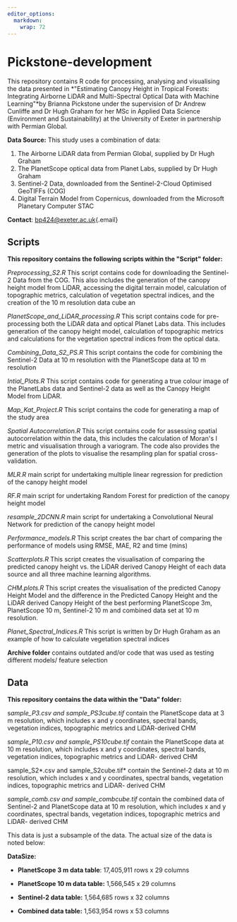 ```yaml
---
editor_options: 
  markdown: 
    wrap: 72
---
```


# Pickstone-development

This repository contains R code for processing, analysing and
visualising the data presented in *"Estimating Canopy Height in Tropical
Forests: Integrating Airborne LiDAR and Multi-Spectral Optical Data with
Machine Learning"*by Brianna Pickstone under the supervision of Dr
Andrew Cunliffe and Dr Hugh Graham for her MSc in Applied Data Science
(Environment and Sustainability) at the University of Exeter in
partnership with Permian Global.

**Data Source:** This study uses a combination of data:

1.  The Airborne LiDAR data from Permian Global, supplied by Dr Hugh
    Graham
2.  The PlanetScope optical data from Planet Labs, supplied by Dr Hugh
    Graham
3.  Sentinel-2 Data, downloaded from the Sentinel-2-Cloud Optimised
    GeoTIFFs (COG)
4.  Digital Terrain Model from Copernicus, downloaded from the Microsoft
    Planetary Computer STAC

**Contact**: [bp424\@exeter.ac.uk](mailto:bp424@exeter.ac.uk){.email}

## **Scripts**

**This repository contains the following scripts within the "Script"
folder:**

*Preprocessing_S2.R* This script contains code for downloading the
Sentinel-2 Data from the COG. This also includes the generation of the
canopy height model from LiDAR, accessing the digital terrain model,
calculation of topographic metrics, calculation of vegetation spectral
indices, and the creation of the 10 m resolution data cube an

*PlanetScope_and_LiDAR_processing.R* This script contains code for
pre-processing both the LiDAR data and optical Planet Labs data. This
includes generation of the canopy height model, calculation of
topographic metrics and calculations for the vegetation spectral indices
from the optical data.

*Combining_Data_S2_PS.R* This script contains the code for combining the
Sentinel-2 Data at 10 m resolution with the PlanetScope data at 10 m
resolution

*Intial_Plots.R* This script contains code for generating a true colour
image of the PlanetLabs data and Sentinel-2 data as well as the Canopy
Height Model from LiDAR.

*Map_Kat_Project.R* This script contains the code for generating a map
of the study area

*Spatial Autocorrelation.R* This script contains code for assessing
spatial autocorrelation within the data, this includes the calculation
of Moran's I metric and visualisation through a variogram. The code also
provides the generation of the plots to visualise the resampling plan
for spatial cross-validation.

*MLR.R* main script for undertaking multiple linear regression for
prediction of the canopy height model

*RF.R* main script for undertaking Random Forest for prediction of the
canopy height model

*resample_2DCNN.R* main script for undertaking a Convolutional Neural
Network for prediction of the canopy height model

*Performance_models.R* This script creates the bar chart of comparing
the performance of models using RMSE, MAE, R2 and time (mins)

*Scatterplots.R* This script creates the visualisation of comparing the
predicted canopy height vs. the LiDAR derived Canopy Height of each data
source and all three machine learning algorithms.

*CHM.plots.R* This script creates the visualisation of the predicted
Canopy Height Model and the difference in the Predicted Canopy Height
and the LiDAR derived Canopy Height of the best performing PlanetScope
3m, PlanetScope 10 m, Sentinel-2 10 m and combined data set at 10 m
resolution.

*Planet_Spectral_Indices.R* This script is written by Dr Hugh Graham as
an example of how to calculate vegetation spectral indices

**Archive folder** contains outdated and/or code that was used as
testing different models/ feature selection

## Data

**This repository contains the data within the "Data" folder:**

s*ample_P3.csv and sample_PS3cube.tif* contain the PlanetScope data at 3
m resolution, which includes x and y coordinates, spectral bands,
vegetation indices, topographic metrics and LiDAR-derived CHM

s*ample_P10.csv and sample_PS10cube.tif* contain the PlanetScope data at
10 m resolution, which includes x and y coordinates, spectral bands,
vegetation indices, topographic metrics and LiDAR- derived CHM

sample_S2*.csv and sample_S2cube.tif* contain the Sentinel-2 data at 10
m resolution, which includes x and y coordinates, spectral bands,
vegetation indices, topographic metrics and LiDAR- derived CHM

*sample_comb.csv and sample_combcube.tif* contain the combined data of
Sentinel-2 and PlanetScope data at 10 m resolution, which includes x and
y coordinates, spectral bands, vegetation indices, topographic metrics
and LiDAR- derived CHM

This data is just a subsample of the data. The actual size of the data
is noted below:

**DataSize:**

-   **PlanetScope 3 m data table**: 17,405,911 rows x 29 columns

-   **PlanetScope 10 m data table:** 1,566,545 x 29 columns

-   **Sentinel-2 data table:** 1,564,685 rows x 32 columns

-   **Combined data table:** 1,563,954 rows x 53 columns
